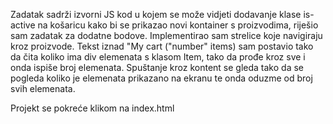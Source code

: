 Zadatak sadrži izvorni JS kod u kojem se može vidjeti dodavanje klase is-active na košaricu kako bi se prikazao novi kontainer s proizvodima, riješio sam zadatak za dodatne bodove. Implementirao sam strelice koje navigiraju kroz proizvode. Tekst iznad "My cart ("number" items) sam postavio tako da čita koliko ima div elemenata s klasom Item, tako da prođe kroz sve i onda ispiše broj elemenata. Spuštanje kroz kontent se gleda tako da se pogleda koliko je elemenata prikazano na ekranu te onda oduzme od broj svih elemenata.

Projekt se pokreće klikom na index.html
